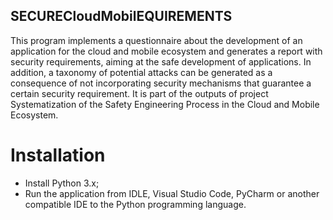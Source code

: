 ## SECURECloudMobilEQUIREMENTS

This program implements a questionnaire about the development of an application for 
the cloud and mobile ecosystem and generates a report with security requirements, aiming 
at the safe development of applications. In addition, a taxonomy of potential attacks can be 
generated as a consequence of not incorporating security mechanisms that guarantee a certain 
security requirement. It is part of the outputs of project Systematization of the Safety Engineering Process in the Cloud and Mobile Ecosystem.

 # Installation  
   * Install Python 3.x;
   * Run the application from IDLE, Visual Studio Code, PyCharm or another compatible IDE to the Python programming language.
